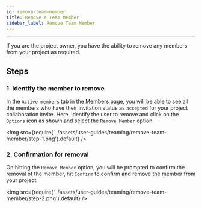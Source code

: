 ```yaml
---
id: remove-team-member
title: Remove a Team Member
sidebar_label: Remove Team Member
---
```


---

If you are the project owner, you have the ability to remove any members from your project as required.

## Steps

### 1. Identify the member to remove

In the `Active members` tab in the Members page, you will be able to see all the members who have their invitation status as `accepted` for your project collaboration invite. Here, identify the user to remove and click on the `Options` icon as shown and select the `Remove Member` option.

<img src={require('../assets/user-guides/teaming/remove-team-member/step-1.png').default} />

### 2. Confirmation for removal

On hitting the `Remove Member` option, you will be prompted to confirm the removal of the member, hit `Confirm` to confirm and remove the member from your project.

<img src={require('../assets/user-guides/teaming/remove-team-member/step-2.png').default} />
